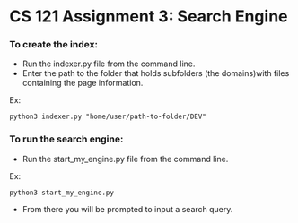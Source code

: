 # CS 121 Assignment 3: Search Engine

### To create the index:
- Run the indexer.py file from the command line.
- Enter the path to the folder that holds subfolders (the domains)with files containing the page information. 

Ex: 

    python3 indexer.py "home/user/path-to-folder/DEV"

### To run the search engine:
- Run the start_my_engine.py file from the command line.    

Ex: 
        
    python3 start_my_engine.py

- From there you will be prompted to input a search query.